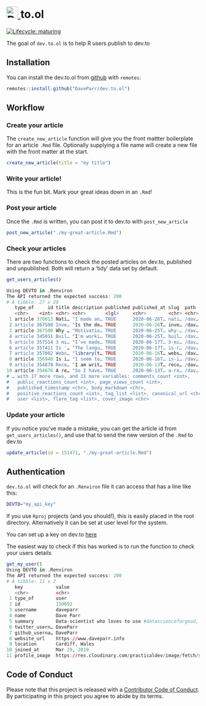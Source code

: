 
<!-- README.md is generated from README.Rmd. Please edit that file -->

<h1>

<a href="https://dev.to/daveparr">
<img src="https://d2fltix0v2e0sb.cloudfront.net/dev-badge.svg" alt="Dave Parr's DEV Profile" height="30" width="30">
</a>to.ol

</h1>

<!-- badges: start -->

[![Lifecycle:
maturing](https://img.shields.io/badge/lifecycle-maturing-blue.svg)](https://www.tidyverse.org/lifecycle/#maturing)
<!-- badges: end -->

The goal of `dev.to.ol` is to help R users publish to dev.to

## Installation

You can install the dev.to.ol from [github](www.github.com) with
`remotes`:

``` r
remotes::install.github("DaveParr/dev.to.ol")
```

## Workflow

### Create your article

The `create_new_article` function will give you the front mattter
boilerplate for an article `.Rmd` file. Optionally supplying a file name
will create a new file with the front matter at the start.

``` r
create_new_article(title = "my title")
```

### Write your article\!

This is the fun bit. Mark your great ideas down in an `.Rmd`\!

### Post your article

Once the `.Rmd` is written, you can post it to dev.to with
`post_new_article`

``` r
post_new_article("./my-great-article.Rmd")
```

### Check your articles

There are two functions to check the posted articles on dev.to,
published and unpublished. Both will return a ‘tidy’ data set by
default.

``` r
get_users_articles()

Using DEVTO in .Renviron
The API returned the expected success: 200
# A tibble: 27 x 20
   type_of     id title description published published_at slug  path  url  
   <chr>    <int> <chr> <chr>       <lgl>     <chr>        <chr> <chr> <chr>
 1 article 370013 Nati… "I made an… TRUE      2020-06-26T… nati… /dav… http…
 2 article 367598 Inve… "Is the de… TRUE      2020-06-26T… inve… /dav… http…
 3 article 367500 Why … "Motivatio… TRUE      2020-06-25T… why-… /dav… http…
 4 article 345011 Buil… "I'm worki… TRUE      2020-06-25T… buil… /dav… http…
 5 article 357514 3 mi… "I’ve made… TRUE      2020-06-17T… 3-mi… /dav… http…
 6 article 357411 Is '… "The langu… TRUE      2020-06-17T… is-r… /dav… http…
 7 article 357002 Webs… "library(t… TRUE      2020-06-16T… webs… /dav… http…
 8 article 356940 Is i… "I seem to… TRUE      2020-06-16T… is-i… /dav… http…
 9 article 354878 Reco… "I am writ… TRUE      2020-06-13T… reco… /dav… http…
10 article 354676 A re… "So I have… TRUE      2020-06-13T… a-re… /dav… http…
# … with 17 more rows, and 11 more variables: comments_count <int>,
#   public_reactions_count <int>, page_views_count <int>,
#   published_timestamp <chr>, body_markdown <chr>,
#   positive_reactions_count <int>, tag_list <list>, canonical_url <chr>,
#   user <list>, flare_tag <list>, cover_image <chr>
```

### Update your article

If you notice you’ve made a mistake, you can get the article id from
`get_users_articles()`, and use that to send the new version of the
`.Rmd` to dev.to

``` r
update_article(id = 151471, "./my-great-article.Rmd")
```

## Authentication

`dev.to.ol` will check for an `.Renviron` file it can access that has a
line like this:

``` sh
DEVTO="my_api_key"
```

If you use `Rproj` projects (and you should\!), this is easily placed in
the root directory. Alternatively it can be set at user level for the
system.

You can set up a key on dev.to [here](https://dev.to/settings/account)

The easiest way to check if this has worked is to run the function to
check your users details

``` r
get_my_user()
Using DEVTO in .Renviron
The API returned the expected success: 200
# A tibble: 11 x 2
   key            value                                                      
   <chr>          <chr>                                                      
 1 type_of        user                                                       
 2 id             150692                                                     
 3 username       daveparr                                                   
 4 name           Dave Parr                                                  
 5 summary        Data-scientist who loves to use #datascienceforgood, espec…
 6 twitter_usern… DaveParr                                                   
 7 github_userna… DaveParr                                                   
 8 website_url    https://www.daveparr.info                                  
 9 location       Cardiff, Wales                                             
10 joined_at      Mar 29, 2019                                               
11 profile_image  https://res.cloudinary.com/practicaldev/image/fetch/s--842…
```

## Code of Conduct

Please note that this project is released with a [Contributor Code of
Conduct](CODE_OF_CONDUCT.md). By participating in this project you agree
to abide by its terms.
